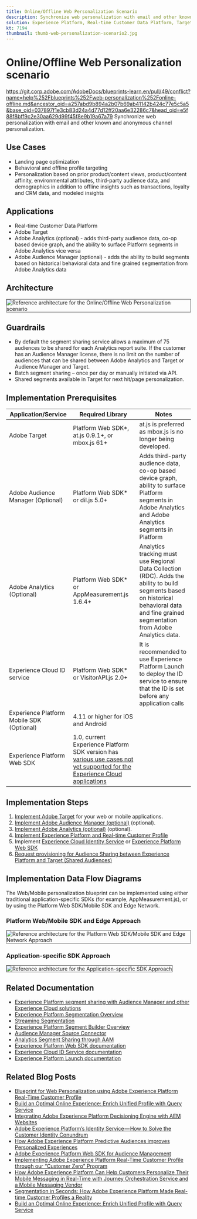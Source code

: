 ```yaml
---
title: Online/Offline Web Personalization Scenario
description: Synchronize web personalization with email and other known and anonymous channel personalization.
solution: Experience Platform, Real-time Customer Data Platform, Target, Audience Manager, Analytics, Experience Cloud Services, Data Collection
kt: 7194
thumbnail: thumb-web-personalization-scenario2.jpg
---
```


# Online/Offline Web Personalization scenario
https://git.corp.adobe.com/AdobeDocs/blueprints-learn.en/pull/49/conflict?name=help%252Fblueprints%252Fweb-personalization%252Fonline-offline.md&ancestor_oid=a257abd9b894a2b07b69ab41142b424c77e5c5a5&base_oid=037897f1e3cb83d24a4d77d12ff20aa6e32286c7&head_oid=e5f88f8bff9c2e30aa629d99f45f8e9b19a67a79
Synchronize web personalization with email and other known and anonymous channel personalization.

## Use Cases

* Landing page optimization
* Behavioral and offline profile targeting
* Personalization based on prior product/content views, product/content affinity, environmental attributes, third-party audience data, and demographics in addition to offline insights such as transactions, loyalty and CRM data, and modeled insights

## Applications

* Real-time Customer Data Platform
* Adobe Target
* Adobe Analytics (optional) - adds third-party audience data, co-op based device graph, and the ability to surface Platform segments in Adobe Analytics vice versa
* Adobe Audience Manager (optional) - adds the ability to build segments based on historical behavioral data and fine grained segmentation from Adobe Analytics data

## Architecture

<img src="assets/onoff.svg" alt="Reference architecture for the Online/Offline Web Personalization scenario" style="border:1px solid #4a4a4a" />

## Guardrails

* By default the segment sharing service allows a maximum of 75 audiences to be shared for each Analytics report suite. If the customer has an Audience Manager license, there is no limit on the number of audiences that can be shared between Adobe Analytics and Target or Audience Manager and Target.
* Batch segment sharing – once per day or manually initiated via API.
* Shared segments available in Target for next hit/page personalization.

## Implementation Prerequisites

| Application/Service | Required Library |  Notes | 
|---|---|---|
| Adobe Target | Platform Web SDK*, at.js 0.9.1+, or mbox.js 61+ | at.js is preferred as mbox.js is no longer being developed. |
| Adobe Audience Manager (Optional) | Platform Web SDK* or dil.js 5.0+ | Adds third-party audience data, co-op based device graph, ability to surface Platform segments in Adobe Analytics and Adobe Analytics segments in Platform |
| Adobe Analytics (Optional) | Platform Web SDK* or AppMeasurement.js 1.6.4+ | Analytics tracking must use Regional Data Collection (RDC). Adds the ability to build segments based on historical behavioral data and fine grained segmentation from Adobe Analytics data. |
| Experience Cloud ID service | Platform Web SDK* or VisitorAPI.js 2.0+ | It is recommended to use Experience Platform Launch to deploy the ID service to ensure that the ID is set before any application calls |
| Experience Platform Mobile SDK (Optional) | 4.11 or higher for iOS and Android |  |
| Experience Platform Web SDK | 1.0, current Experience Platform SDK version has [various use cases not yet supported for the Experience Cloud applications](https://github.com/adobe/alloy/projects/5)| |


## Implementation Steps

1. [Implement Adobe Target](https://experienceleague.adobe.com/docs/target/using/implement-target/implementing-target.html) for your web or mobile applications.
1. [Implement Adobe Audience Manager (optional)](https://experienceleague.adobe.com/docs/audience-manager/user-guide/implementation-integration-guides/implement-audience-manager.html) (optional).
1. [Implement Adobe Analytics (optional)](https://experienceleague.adobe.com/docs/analytics/implementation/home.html)  (optional).
1. [Implement Experience Platform and Real-time Customer Profile](https://experienceleague.adobe.com/docs/platform-learn/getting-started-for-data-architects-and-data-engineers/overview.html)
1. Implement [Experience Cloud Identity Service](https://experienceleague.adobe.com/docs/id-service/using/implementation/implementation-guides.html) or [Experience Platform Web SDK](https://experienceleague.adobe.com/docs/experience-platform/edge/home.html)
1. [Request provisioning for Audience Sharing between Experience Platform and Target (Shared Audiences)](https://www.adobe.com/go/audiences)

## Implementation Data Flow Diagrams

The Web/Mobile personalization blueprint can be implemented using either traditional application-specific SDKs (for example, AppMeasurement.js), or by using the Platform Web SDK/Mobile SDK and Edge Network.

### Platform Web/Mobile SDK and Edge Approach

<img src="assets/websdkflow.svg" alt="Reference architecture for the Platform Web SDK/Mobile SDK and Edge Network Approach" style="border:1px solid #4a4a4a" />

### Application-specific SDK Approach

<img src="assets/appsdkflow.png" alt="Reference architecture for the Application-specific SDK Approach" style="border:1px solid #4a4a4a" />

## Related Documentation

* [Experience Platform segment sharing with Audience Manager and other Experience Cloud solutions](https://experienceleague.adobe.com/docs/audience-manager/user-guide/implementation-integration-guides/integration-experience-platform/aam-aep-audience-sharing.html)
* [Experience Platform Segmentation Overview](https://experienceleague.adobe.com/docs/experience-platform/segmentation/home.html)
* [Streaming Segmentation](https://experienceleague.adobe.com/docs/experience-platform/segmentation/api/streaming-segmentation.html)
* [Experience Platform Segment Builder Overview](https://experienceleague.adobe.com/docs/experience-platform/segmentation/ui/overview.html)
* [Audience Manager Source Connector](https://experienceleague.adobe.com/docs/experience-platform/sources/connectors/adobe-applications/audience-manager.html)
* [Analytics Segment Sharing through AAM](https://experienceleague.adobe.com/docs/analytics/components/segmentation/segmentation-workflow/seg-publish.html)
* [Experience Platform Web SDK documentation](https://experienceleague.adobe.com/docs/experience-platform/edge/home.html)
* [Experience Cloud ID Service documentation](https://experienceleague.adobe.com/docs/id-service/using/home.html)
* [Experience Platform Launch documentation](https://experienceleague.adobe.com/docs/launch/using/home.html)

## Related Blog Posts

* [Blueprint for Web Personalization using Adobe Experience Platform Real-Time Customer Profile](https://medium.com/adobetech/blueprint-for-web-personalization-using-adobe-experience-platform-real-time-customer-profile-fef2ce7a4b2f)
* [Build an Optimal Online Experience: Enrich Unified Profile with Query Service](https://medium.com/adobetech/build-an-optimal-online-experience-enrich-unified-profile-with-query-service-8027c196ab33)
* [Integrating Adobe Experience Platform Decisioning Engine with AEM Websites](https://jaeness.medium.com/integrating-adobe-experience-platform-decisioning-engine-with-aem-websites-9c222acd12e2)
* [Adobe Experience Platform’s Identity Service — How to Solve the Customer Identity Conundrum](https://medium.com/adobetech/adobe-experience-platforms-identity-service-how-to-solve-the-customer-identity-conundrum-f95e22d16ea9)
* [How Adobe Experience Platform Predictive Audiences improves Personalized Experiences](https://medium.com/adobetech/how-adobe-experience-platform-predictive-audiences-improves-personalized-experiences-1f75a60cb7a3)
* [Adobe Experience Platform Web SDK for Audience Management](https://medium.com/adobetech/adobe-experience-platform-web-sdk-for-audience-management-751fa6d063bc)
* [Implementing Adobe Experience Platform Real-Time Customer Profile through our “Customer Zero” Program](https://medium.com/adobetech/implementing-adobe-experience-platform-real-time-customer-profile-through-our-customer-zero-32e7cd952896)
* [How Adobe Experience Platform Can Help Customers Personalize Their Mobile Messaging in Real-Time with Journey Orchestration Service and a Mobile Messaging Vendor](https://medium.com/adobetech/how-adobe-experience-platform-helped-a-client-personalize-their-mobile-messaging-in-real-time-with-7d634aefa098)
* [Segmentation in Seconds: How Adobe Experience Platform Made Real-time Customer Profiles a Reality](https://medium.com/adobetech/segmentation-in-seconds-how-adobe-experience-platform-made-real-time-customer-profiles-a-reality-a7a8552b0847)
* [Build an Optimal Online Experience: Enrich Unified Profile with Query Service](https://medium.com/adobetech/build-an-optimal-online-experience-enrich-unified-profile-with-query-service-8027c196ab33)


